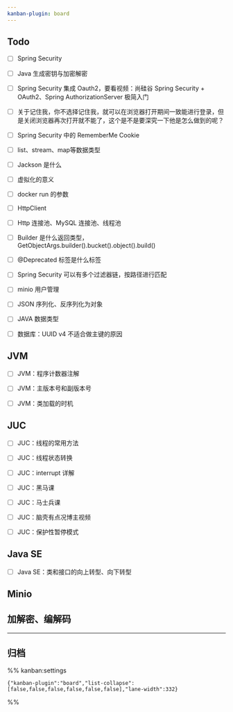 ```yaml
---
kanban-plugin: board
---
```


## Todo

- [ ] Spring Security
- [ ] Java 生成密钥与加密解密
- [ ] Spring Security 集成 Oauth2，要看视频：尚硅谷 Spring Security + OAuth2、Spring AuthorizationServer 极简入门
- [ ] 关于记住我，你不选择记住我，就可以在浏览器打开期间一致能进行登录，但是关闭浏览器再次打开就不能了，这个是不是要深究一下他是怎么做到的呢？
- [ ] Spring Security 中的 RememberMe Cookie
- [ ] list、stream、map等数据类型
- [ ] Jackson 是什么
- [ ] 虚拟化的意义
- [ ] docker run 的参数
- [ ] HttpClient
- [ ] Http 连接池、MySQL 连接池、线程池
- [ ] Builder 是什么返回类型，GetObjectArgs.builder().bucket().object().build()
- [ ] @Deprecated 标签是什么标签
- [ ] Spring Security 可以有多个过滤器链，按路径进行匹配
- [ ] minio 用户管理
- [ ] JSON 序列化、反序列化为对象
- [ ] JAVA 数据类型
- [ ] 数据库：UUID v4 不适合做主键的原因


## JVM

- [ ] JVM：程序计数器注解
- [ ] JVM：主版本号和副版本号
- [ ] JVM：类加载的时机


## JUC

- [ ] JUC：线程的常用方法
- [ ] JUC：线程状态转换
- [ ] JUC：interrupt 详解
- [ ] JUC：黑马课
- [ ] JUC：马士兵课
- [ ] JUC：脑壳有点况博主视频
- [ ] JUC：保护性暂停模式


## Java SE

- [ ] Java SE：类和接口的向上转型、向下转型


## Minio



## 加解密、编解码



***

## 归档

%% kanban:settings
```
{"kanban-plugin":"board","list-collapse":[false,false,false,false,false,false],"lane-width":332}
```
%%